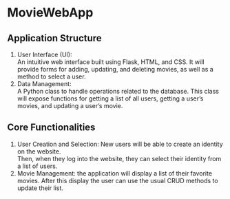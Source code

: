 # MovieWebApp

## Application Structure

1. User Interface (UI):<br>
An intuitive web interface built using Flask, HTML, and CSS. It will provide forms for adding, updating, and deleting movies, as well as a method to select a user.
2. Data Management:<br>
 A Python class to handle operations related to the database. This class will expose functions for getting a list of all users, getting a user’s movies, and updating a user’s movie.


## Core Functionalities

1. User Creation and Selection:
New users will be able to create an identity on the website.<br>
Then, when they log into the website, they can select their identity from a list of users.
2. Movie Management:
the application will display a list of their favorite movies. After this display the user can use the usual CRUD methods to update their list.